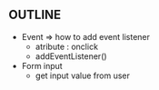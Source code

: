 ## OUTLINE
- Event => how to add event listener
    - atribute : onclick
    - addEventListener()
- Form input
    - get input value from user